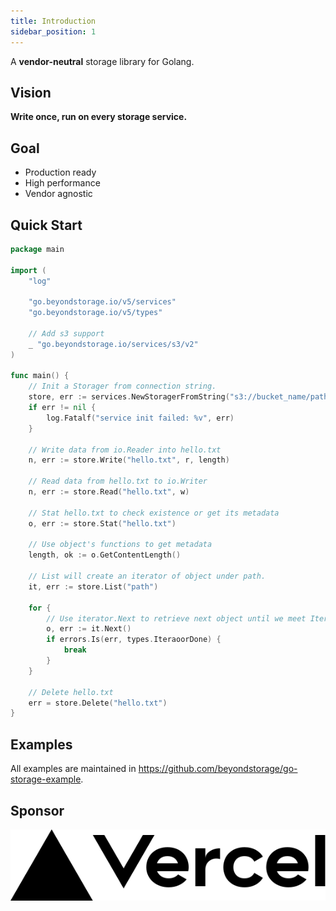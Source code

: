 ```yaml
---
title: Introduction
sidebar_position: 1
---
```


A **vendor-neutral** storage library for Golang.

## Vision

**Write once, run on every storage service.**

## Goal

- Production ready
- High performance
- Vendor agnostic

## Quick Start

```go
package main

import (
	"log"

	"go.beyondstorage.io/v5/services"
	"go.beyondstorage.io/v5/types"

	// Add s3 support
	_ "go.beyondstorage.io/services/s3/v2"
)

func main() {
	// Init a Storager from connection string. 
	store, err := services.NewStoragerFromString("s3://bucket_name/path/to/workdir")
	if err != nil {
		log.Fatalf("service init failed: %v", err)
	}

	// Write data from io.Reader into hello.txt
	n, err := store.Write("hello.txt", r, length)

	// Read data from hello.txt to io.Writer
	n, err := store.Read("hello.txt", w)

	// Stat hello.txt to check existence or get its metadata
	o, err := store.Stat("hello.txt")

	// Use object's functions to get metadata
	length, ok := o.GetContentLength()

	// List will create an iterator of object under path.
	it, err := store.List("path")

	for {
		// Use iterator.Next to retrieve next object until we meet IteratorDone.
		o, err := it.Next()
		if errors.Is(err, types.IteraoorDone) {
			break
		}
	}

	// Delete hello.txt
	err = store.Delete("hello.txt")
}
```

## Examples

All examples are maintained in <https://github.com/beyondstorage/go-storage-example>.

## Sponsor

<a href="https://vercel.com?utm_source=beyondstorage&utm_campaign=oss">
    <img src="/img/vercel_logo_dark.svg" />
</a>

